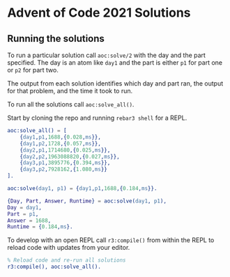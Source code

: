 Advent of Code 2021 Solutions
=====

Running the solutions
-----

To run a particular solution call `aoc:solve/2` with the day
and the part specified. The day is an atom like `day1` and the
part is either `p1` for part one or `p2` for part two.

The output from each solution identifies which day and part ran,
the output for that problem, and the time it took to run.

To run all the solutions call `aoc:solve_all()`.

Start by cloning the repo and running `rebar3 shell` for a REPL.

```erlang
aoc:solve_all() = [
    {day1,p1,1688,{0.028,ms}},
    {day1,p2,1728,{0.057,ms}},
    {day2,p1,1714680,{0.025,ms}},
    {day2,p2,1963088820,{0.027,ms}},
    {day3,p1,3895776,{0.394,ms}},
    {day3,p2,7928162,{1.080,ms}}
].

aoc:solve(day1, p1) = {day1,p1,1688,{0.184,ms}}.

{Day, Part, Answer, Runtime} = aoc:solve(day1, p1),
Day = day1,
Part = p1,
Answer = 1688,
Runtime = {0.184,ms}.
```

To develop with an open REPL call `r3:compile()` from within
the REPL to reload code with updates from your editor.

```erlang
% Reload code and re-run all solutions
r3:compile(), aoc:solve_all().
```